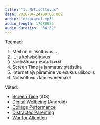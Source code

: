 ```yaml
---
title: "1: Nutisõltuvus"
date: 2018-06-24T00:00:00Z
audio: "eisaaaru1.mp3"
audio_length: 17080055
audio_duration: "34:32"
---
```

Teemad:

  1. Meil on nutisõltuvus...
  1. ... ja kohvisõltuvus
  1. Nutisõltuvus meie lastel
  1. Screen Time ja jahmatav statistika
  1. Internetiaja piiramine vs edukus ülikoolis
  1. Nutisõltuvus lapsevanematel

Viited:

  * [Screen Time](https://www.apple.com/newsroom/2018/06/ios-12-introduces-new-features-to-reduce-interruptions-and-manage-screen-time/) (iOS)
  * [Digital Wellbeing](https://www.androidcentral.com/googles-digital-wellbeing) (Android)
  * [College Performance](https://www.popsugar.co.uk/parenting/Study-Screen-Time-Limits-College-Performance-44939736)
  * [Distracted Parenting](https://www.theatlantic.com/magazine/archive/2018/07/the-dangers-of-distracted-parenting/561752/)
  * [War for Attention](https://medium.com/@tobiasrose/the-enemy-in-our-feeds-e86511488de)
